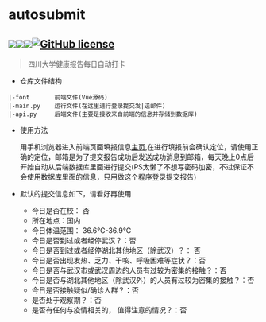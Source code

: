 # autosubmit
<img src='https://img.shields.io/badge/author-%E5%B0%8F%E5%B7%9D-ff69b4.svg'><img src='https://img.shields.io/badge/python-3.7-blue.svg'><img src='https://img.shields.io/badge/vue-2-blueviolet.svg'><a href="https://github.com/2239559319/autosubmit/blob/master/LICENSE"><img alt="GitHub license" src="https://img.shields.io/github/license/2239559319/autosubmit"></a>
--------


> 四川大学健康报告每日自动打卡

- 仓库文件结构
```
|-font       前端文件(Vue源码)
|-main.py    运行文件(在这里进行登录提交发|送邮件)
|-api.py     后端文件(主要是接收来自前端的信息并存储到数据库)

```
- 使用方法
 
  用手机浏览器进入前端页面填报信息[主页][1],在进行填报前会确认定位，请使用正确的定位，邮箱是为了提交报告成功后发送成功消息到邮箱，每天晚上0点后开始自动从后端数据库里面进行提交(PS太懒了不想写密码加密，不过保证不会使用数据库里面的信息，只用做这个程序登录提交报告)
- 默认的提交信息如下，请看好再使用
    - 今日是否在校： 否
    - 所在地点：国内
    - 今日体温范围： 36.6℃-36.9℃
    - 今日是否到过或者经停武汉？：否
    - 今日是否到过或者经停湖北其他地区（除武汉）？： 否
    - 今日是否出现发热、乏力、干咳、呼吸困难等症状？：否
    - 今日是否与武汉市或武汉周边的人员有过较为密集的接触？：否
    - 今日是否与湖北其他地区（除武汉外）的人员有过较为密集的接触？：否
    - 今日是否接触疑似/确诊人群？：否
    - 是否处于观察期？：否
    - 是否有任何与疫情相关的， 值得注意的情况？：否


[1]:https://2239559319.github.io/school/autosubmit/